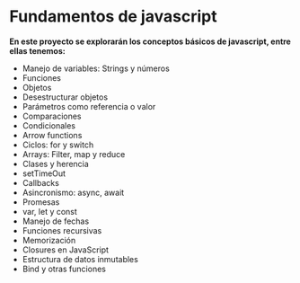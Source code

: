# Fundamentos de javascript

 **En este proyecto se explorarán los conceptos básicos de javascript, entre ellas tenemos:**

- Manejo de variables: Strings y números
- Funciones
- Objetos
- Desestructurar objetos
- Parámetros como referencia o valor
- Comparaciones
- Condicionales
- Arrow functions
- Ciclos: for y switch
- Arrays: Filter, map y reduce
- Clases y herencia
- setTimeOut
- Callbacks
- Asincronismo: async, await
- Promesas
- var, let y const
- Manejo de fechas
- Funciones recursivas
- Memorización
- Closures en JavaScript
- Estructura de datos inmutables
- Bind y otras funciones